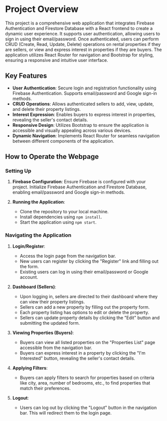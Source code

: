 # Project Overview

This project is a comprehensive web application that integrates Firebase Authentication and Firestore Database with a React frontend to create a dynamic user experience. It supports user authentication, allowing users to sign in using their email/password. Once authenticated, users can perform CRUD (Create, Read, Update, Delete) operations on rental properties if they are sellers, or view and express interest in properties if they are buyers. The application utilizes React Router for navigation and Bootstrap for styling, ensuring a responsive and intuitive user interface.


## Key Features

- **User Authentication**: Secure login and registration functionality using Firebase Authentication. Supports email/password and Google sign-in methods.
- **CRUD Operations**: Allows authenticated sellers to add, view, update, and delete their property listings.
- **Interest Expression**: Enables buyers to express interest in properties, revealing the seller's contact details.
- **Responsive Design**: Utilizes Bootstrap to ensure the application is accessible and visually appealing across various devices.
- **Dynamic Navigation**: Implements React Router for seamless navigation between different components of the application.

## How to Operate the Webpage

### Setting Up

1. **Firebase Configuration**: Ensure Firebase is configured with your project. Initialize Firebase Authentication and Firestore Database, enabling email/password and Google sign-in methods.

2. **Running the Application**:
    - Clone the repository to your local machine.
    - Install dependencies using `npm install`.
    - Start the application using `npm start`.

### Navigating the Application

1. **Login/Register**: 
    - Access the login page from the navigation bar.
    - New users can register by clicking the "Register" link and filling out the form.
    - Existing users can log in using their email/password or Google account.

2. **Dashboard (Sellers)**:
    - Upon logging in, sellers are directed to their dashboard where they can view their property listings.
    - Sellers can add a new property by filling out the property form.
    - Each property listing has options to edit or delete the property.
    - Sellers can update property details by clicking the "Edit" button and submitting the updated form.

3. **Viewing Properties (Buyers)**:
    - Buyers can view all listed properties on the "Properties List" page accessible from the navigation bar.
    - Buyers can express interest in a property by clicking the "I'm Interested" button, revealing the seller's contact details.

4. **Applying Filters**:
    - Buyers can apply filters to search for properties based on criteria like city, area, number of bedrooms, etc., to find properties that match their preferences.

5. **Logout**:
    - Users can log out by clicking the "Logout" button in the navigation bar. This will redirect them to the login page.
